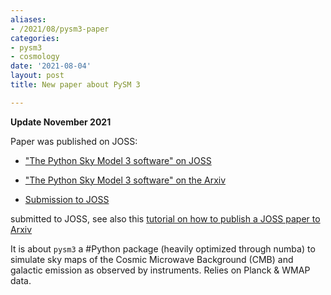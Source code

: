 ```yaml
---
aliases:
- /2021/08/pysm3-paper
categories:
- pysm3
- cosmology
date: '2021-08-04'
layout: post
title: New paper about PySM 3

---
```


**Update November 2021**

Paper was published on JOSS:

* ["The Python Sky Model 3 software" on JOSS](https://joss.theoj.org/papers/10.21105/joss.03783)

* ["The Python Sky Model 3 software" on the Arxiv](https://arxiv.org/abs/2108.01444)
* [Submission to JOSS](https://github.com/openjournals/joss-reviews/issues/3534)

submitted to JOSS, see also this [tutorial on how to publish a JOSS paper to Arxiv](https://zonca.dev/2021/08/joss-to-arxiv.html)

It is about `pysm3` a #Python package (heavily optimized through numba) to simulate sky maps of the Cosmic Microwave Background (CMB) and galactic emission as observed by instruments. Relies on Planck
 & WMAP data.
